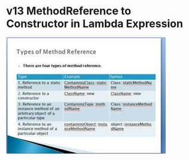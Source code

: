 # v13 MethodReference to Constructor in Lambda Expression


![alt text](https://github.com/pawanmandhan/1-Java8-LambdaExpressionandFunctionalInterface/blob/master/img/v13/MethodReferencetoConstructor-1.png)
